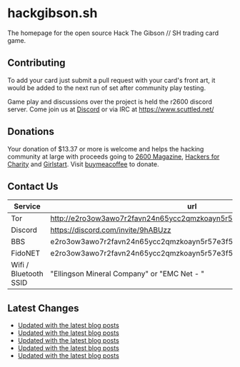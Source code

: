 # hackgibson.sh
The homepage for the open source Hack The Gibson // SH trading card game.


## Contributing

To add your card just submit a pull request with your card's front art, it would be added to the next run of set after community play testing.

Game play and discussions over the project is held the r2600 discord server. Come join us at [Discord](https://discord.com/invite/9hABUzz) or via IRC at https://www.scuttled.net/


## Donations

Your donation of $13.37 or more is welcome and helps the hacking community at large with proceeds going to [2600 Magazine](https://2600.com/), [Hackers for Charity](https://hackersforcharity.org) and [Girlstart](https://girlstart.org).  Visit [buymeacoffee](https://www.buymeacoffee.com/hackgibson.sh) to donate.


## Contact Us

Service | url
-|-
Tor | http://e2ro3ow3awo7r2favn24n65ycc2qmzkoayn5r57e3f56nvjwdcgg32ad.onion
Discord | https://discord.com/invite/9hABUzz
BBS | e2ro3ow3awo7r2favn24n65ycc2qmzkoayn5r57e3f56nvjwdcgg32ad.onion:23
FidoNET | e2ro3ow3awo7r2favn24n65ycc2qmzkoayn5r57e3f56nvjwdcgg32ad.onion:24554
Wifi / Bluetooth SSID | "Ellingson Mineral Company" or "EMC Net - <fidonet address>"

## Latest Changes
<!-- BLOG-POST-LIST:START -->
- [Updated with the latest blog posts](https://github.com/DFW2600/hackgibson.sh/commit/d4745d9921e657b792351395d8fb07961ad404f0)
- [Updated with the latest blog posts](https://github.com/DFW2600/hackgibson.sh/commit/09282208f58b89b00fecf97302d570c7e1ab43b1)
- [Updated with the latest blog posts](https://github.com/DFW2600/hackgibson.sh/commit/3668627e860dcb8fab04e0f2d21edc855fbb6751)
- [Updated with the latest blog posts](https://github.com/DFW2600/hackgibson.sh/commit/45a3d8a247f4ccc4b89b2b15595b7105a9ffe77e)
- [Updated with the latest blog posts](https://github.com/DFW2600/hackgibson.sh/commit/fb32c9187801c12acac6e3d5b0c4586da02bc1e1)
<!-- BLOG-POST-LIST:END -->
